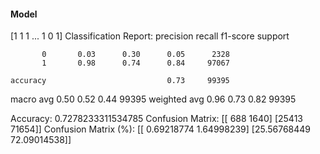 #### Model
[1 1 1 ... 1 0 1]
Classification Report:
              precision    recall  f1-score   support

           0       0.03      0.30      0.05      2328
           1       0.98      0.74      0.84     97067

    accuracy                           0.73     99395
   macro avg       0.50      0.52      0.44     99395
weighted avg       0.96      0.73      0.82     99395

Accuracy: 0.7278233311534785
Confusion Matrix:
[[  688  1640]
 [25413 71654]]
Confusion Matrix (%):
[[ 0.69218774  1.64998239]
 [25.56768449 72.09014538]]
